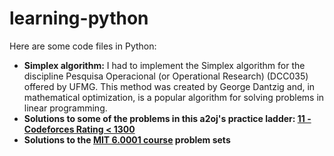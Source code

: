 # learning-python

Here are some code files in Python: 

* **Simplex algorithm:** I had to implement the Simplex algorithm for the discipline Pesquisa Operacional (or Operational Research) (DCC035) offered by UFMG. This method was created by George Dantzig and, in mathematical optimization, is a popular algorithm for solving problems in linear programming. 
* **Solutions to some of the problems in this a2oj's practice ladder: [11 - Codeforces Rating < 1300](https://a2oj.com/ladder?ID=11)**
* **Solutions to the [MIT 6.0001 course](https://ocw.mit.edu/courses/electrical-engineering-and-computer-science/6-0001-introduction-to-computer-science-and-programming-in-python-fall-2016/index.htm) problem sets**
